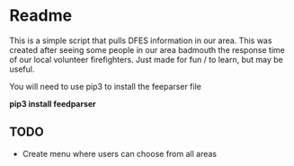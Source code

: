 # Readme
This is a simple script that pulls DFES information in our area. This was created after seeing some people
in our area badmouth the response time of our local volunteer firefighters. Just made for fun / to learn, but 
may be useful.

You will need to use pip3 to install the feeparser file

__pip3 install feedparser__

## TODO

- Create menu where users can choose from all areas
